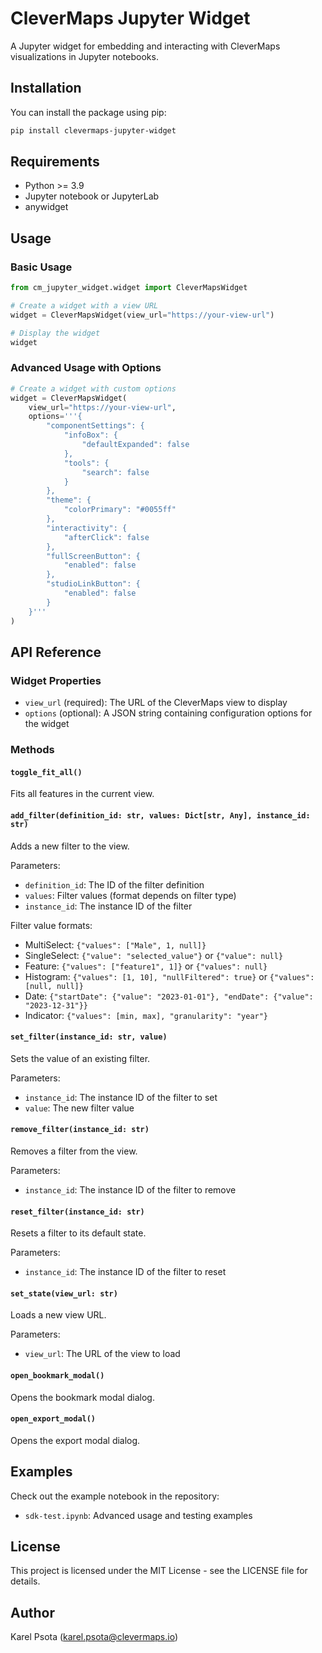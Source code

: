 # CleverMaps Jupyter Widget

A Jupyter widget for embedding and interacting with CleverMaps visualizations in Jupyter notebooks.

## Installation

You can install the package using pip:

```bash
pip install clevermaps-jupyter-widget
```

## Requirements

- Python >= 3.9
- Jupyter notebook or JupyterLab
- anywidget

## Usage

### Basic Usage

```python
from cm_jupyter_widget.widget import CleverMapsWidget

# Create a widget with a view URL
widget = CleverMapsWidget(view_url="https://your-view-url")

# Display the widget
widget
```

### Advanced Usage with Options

```python
# Create a widget with custom options
widget = CleverMapsWidget(
    view_url="https://your-view-url",
    options='''{
        "componentSettings": {
            "infoBox": {
                "defaultExpanded": false
            },
            "tools": {
                "search": false
            }
        },
        "theme": {
            "colorPrimary": "#0055ff"
        },
        "interactivity": {
            "afterClick": false
        },
        "fullScreenButton": {
            "enabled": false
        },
        "studioLinkButton": {
            "enabled": false
        }
    }'''
)
```

## API Reference

### Widget Properties

- `view_url` (required): The URL of the CleverMaps view to display
- `options` (optional): A JSON string containing configuration options for the widget

### Methods

#### `toggle_fit_all()`
Fits all features in the current view.

#### `add_filter(definition_id: str, values: Dict[str, Any], instance_id: str)`
Adds a new filter to the view.

Parameters:
- `definition_id`: The ID of the filter definition
- `values`: Filter values (format depends on filter type)
- `instance_id`: The instance ID of the filter

Filter value formats:
- MultiSelect: `{"values": ["Male", 1, null]}`
- SingleSelect: `{"value": "selected_value"}` or `{"value": null}`
- Feature: `{"values": ["feature1", 1]}` or `{"values": null}`
- Histogram: `{"values": [1, 10], "nullFiltered": true}` or `{"values": [null, null]}`
- Date: `{"startDate": {"value": "2023-01-01"}, "endDate": {"value": "2023-12-31"}}`
- Indicator: `{"values": [min, max], "granularity": "year"}`

#### `set_filter(instance_id: str, value)`
Sets the value of an existing filter.

Parameters:
- `instance_id`: The instance ID of the filter to set
- `value`: The new filter value

#### `remove_filter(instance_id: str)`
Removes a filter from the view.

Parameters:
- `instance_id`: The instance ID of the filter to remove

#### `reset_filter(instance_id: str)`
Resets a filter to its default state.

Parameters:
- `instance_id`: The instance ID of the filter to reset

#### `set_state(view_url: str)`
Loads a new view URL.

Parameters:
- `view_url`: The URL of the view to load

#### `open_bookmark_modal()`
Opens the bookmark modal dialog.

#### `open_export_modal()`
Opens the export modal dialog.

## Examples

Check out the example notebook in the repository:
- `sdk-test.ipynb`: Advanced usage and testing examples

## License

This project is licensed under the MIT License - see the LICENSE file for details.

## Author

Karel Psota (karel.psota@clevermaps.io)